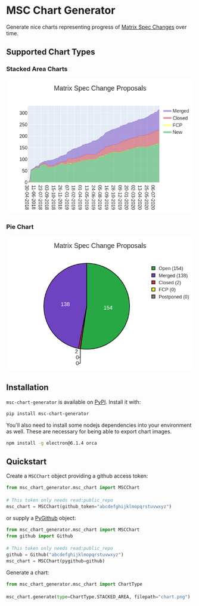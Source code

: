 # MSC Chart Generator

Generate nice charts representing progress of [Matrix Spec
Changes](https://matrix.org/docs/spec/proposals) over time.

## Supported Chart Types

### Stacked Area Charts

![](stacked_area_chart.png)

### Pie Chart

![](pie_chart.png)

## Installation

`msc-chart-generator` is available on
[PyPI](https://pypi.org/project/msc-chart-generator/). Install it
with:

```sh
pip install msc-chart-generator
```

You'll also need to install some nodejs dependencies into your environment
as well. These are necessary for being able to export chart images.

```sh
npm install -g electron@6.1.4 orca
```

## Quickstart

Create a `MSCChart` object providing a github access token:

```python
from msc_chart_generator.msc_chart import MSCChart

# This token only needs read:public_repo
msc_chart = MSCChart(github_token="abcdefghijklmopqrstuvwxyz")
```

or supply a [PyGithub](https://github.com/PyGithub/PyGithub) object:

```python
from msc_chart_generator.msc_chart import MSCChart
from github import Github

# This token only needs read:public_repo
github = Github("abcdefghijklmopqrstuvwxyz")
msc_chart = MSCChart(pygithub=github)
```

Generate a chart:

```python
from msc_chart_generator.msc_chart import ChartType

msc_chart.generate(type=ChartType.STACKED_AREA, filepath="chart.png")
```
